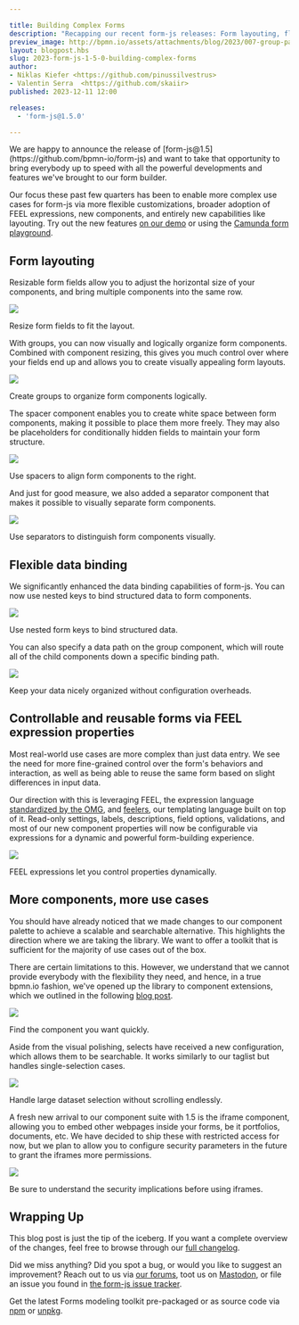 ```yaml
---

title: Building Complex Forms
description: "Recapping our recent form-js releases: Form layouting, flexible data binding, and FEEL expression properties to simplify complex form development"
preview_image: http://bpmn.io/assets/attachments/blog/2023/007-group-path.png
layout: blogpost.hbs
slug: 2023-form-js-1-5-0-building-complex-forms
author:
- Niklas Kiefer <https://github.com/pinussilvestrus>
- Valentin Serra  <https://github.com/skaiir>
published: 2023-12-11 12:00

releases:
  - 'form-js@1.5.0'

---
```


<p class="introduction">
  We are happy to announce the release of [form-js@1.5](https://github.com/bpmn-io/form-js) and want to take that opportunity to bring everybody up to speed with all the powerful developments and features we've brought to our form builder.
</p>

<!-- continue -->

Our focus these past few quarters has been to enable more complex use cases for form-js via more flexible customizations, broader adoption of FEEL expressions, new components, and entirely new capabilities like layouting. Try out the new features [on our demo](https://demo.bpmn.io/form) or using the [Camunda form playground](https://github.com/camunda/form-playground).

## Form layouting

Resizable form fields allow you to adjust the horizontal size of your components, and bring multiple components into the same row.

<div class="figure full-size">
  <img src="{{ assets }}/attachments/blog/2023/007-resize-field.gif">

  <p class="caption">
    Resize form fields to fit the layout.
  </p>
</div>

With groups, you can now visually and logically organize form components. Combined with component resizing, this gives you much control over where your fields end up and allows you to create visually appealing form layouts.

<div class="figure full-size">
  <img src="{{ assets }}/attachments/blog/2023/007-group.png">

  <p class="caption">
    Create groups to organize form components logically.
  </p>
</div>

The spacer component enables you to create white space between form components, making it possible to place them more freely. They may also be placeholders for conditionally hidden fields to maintain your form structure.

<div class="figure full-size">
  <img src="{{ assets }}/attachments/blog/2023/007-spacer.png">

  <p class="caption">
    Use spacers to align form components to the right.
  </p>
</div>

And just for good measure, we also added a separator component that makes it possible to visually separate form components.

<div class="figure condensed-size">
  <img src="{{ assets }}/attachments/blog/2023/007-separator.png">

  <p class="caption">
    Use separators to distinguish form components visually.
  </p>
</div>

## Flexible data binding

We significantly enhanced the data binding capabilities of form-js. You can now use nested keys to bind structured data to form components.

<div class="figure full-size">
  <img src="{{ assets }}/attachments/blog/2023/007-nested-key.png">

  <p class="caption">
    Use nested form keys to bind structured data.
  </p>
</div>

You can also specify a data path on the group component, which will route all of the child components down a specific binding path.

<div class="figure full-size">
  <img src="{{ assets }}/attachments/blog/2023/007-group-path.png">

  <p class="caption">
    Keep your data nicely organized without configuration overheads.
  </p>
</div>

## Controllable and reusable forms via FEEL expression properties

Most real-world use cases are more complex than just data entry. We see the need for more fine-grained control over the form's behaviors and interaction, as well as being able to reuse the same form based on slight differences in input data.

Our direction with this is leveraging FEEL, the expression language [standardized by the OMG](http://www.omg.org/spec/DMN/), and [feelers](https://github.com/bpmn-io/feelers), our templating language built on top of it. Read-only settings, labels, descriptions, field options, validations, and most of our new component properties will now be configurable via expressions for a dynamic and powerful form-building experience.

<div class="figure full-size">
  <img src="{{ assets }}/attachments/blog/2023/007-expressions.gif">

  <p class="caption">
    FEEL expressions let you control properties dynamically.
  </p>
</div>

## More components, more use cases

You should have already noticed that we made changes to our component palette to achieve a scalable and searchable alternative. This highlights the direction where we are taking the library. We want to offer a toolkit that is sufficient for the majority of use cases out of the box.

There are certain limitations to this. However, we understand that we cannot provide everybody with the flexibility they need, and hence, in a true bpmn.io fashion, we've opened up the library to component extensions, which we outlined in the following [blog post](https://bpmn.io/blog/posts/2023-custom-form-components).

<div class="figure full-size">
  <img src="{{ assets }}/attachments/blog/2023/007-flexible-component-library.png">

  <p class="caption">
    Find the component you want quickly.
  </p>
</div>

Aside from the visual polishing, selects have received a new configuration, which allows them to be searchable. It works similarly to our taglist but handles single-selection cases.

<div class="figure full-size">
  <img src="{{ assets }}/attachments/blog/2023/007-searchable-select.png">

  <p class="caption">
    Handle large dataset selection without scrolling endlessly.
  </p>
</div>

A fresh new arrival to our component suite with 1.5 is the iframe component, allowing you to embed other webpages inside your forms, be it portfolios, documents, etc. We have decided to ship these with restricted access for now, but we plan to allow you to configure security parameters in the future to grant the iframes more permissions.

<div class="figure full-size">
  <img src="{{ assets }}/attachments/blog/2023/007-iframe.png">

  <p class="caption">
    Be sure to understand the security implications before using iframes.
  </p>
</div>

## Wrapping Up

This blog post is just the tip of the iceberg. If you want a complete overview of the changes, feel free to browse through our [full changelog](https://github.com/bpmn-io/form-js/blob/master/packages/form-js/CHANGELOG.md#140).

Did we miss anything? Did you spot a bug, or would you like to suggest an improvement? Reach out to us via [our forums](https://forum.bpmn.io/), toot us on [Mastodon](https://fosstodon.org/@bpmn_io), or file an issue you found in [the form-js issue tracker](https://github.com/bpmn-io/form-js/issues).

Get the latest Forms modeling toolkit pre-packaged or as source code via [npm](https://www.npmjs.com/package/@bpmn-io/form-js) or [unpkg](https://unpkg.com/@bpmn-io/form-js).
